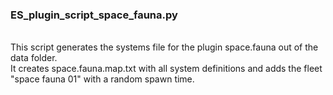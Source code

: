### ES_plugin_script_space_fauna.py<br>
<br>
This script generates the systems file for the plugin space.fauna out of the data folder.<br>
It creates space.fauna.map.txt with all system definitions and adds the fleet "space fauna 01" with a random spawn time.<br>